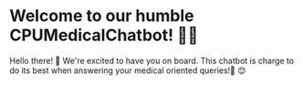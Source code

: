 # Welcome to our humble CPUMedicalChatbot! 🚀🤖

Hello there! 👋 We're excited to have you on board. This chatbot is charge to do its best when answering your medical oriented queries!💬 😊
